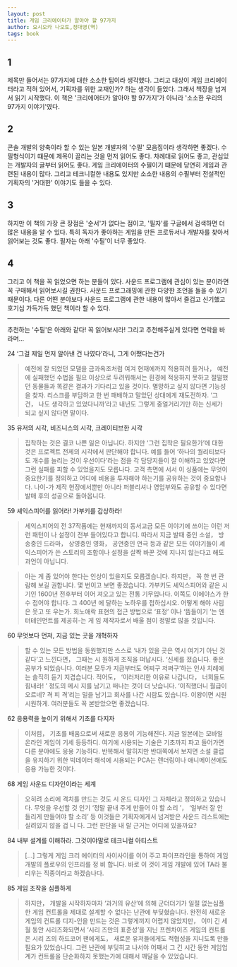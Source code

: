 ```yaml
---
layout: post
title: 게임 크리에이터가 알아야 할 97가지
author: 요시오카 나오토,정대영(역)
tags: book
---
```


## 1
제목만 들어서는 97가지에 대한 소소한 팁이라 생각했다. 그리고 대상이 게임 크리에이터라고 적혀 있어서, 기획자를 위한 교재인가? 하는 생각이 들었다. 그래서 책장을 넘겨서 읽기 시작했다. 이 책은 '크리에어터가 알아야 할 97가지'가 아니라 '소소한 우리의 97가지 이야기'였다.

## 2
콘솔 개발의 양축이라 할 수 있는 일본 개발자의 '수필' 모음집이라 생각하면 좋겠다. 수필형식이기 떄문에 제목이 끌리는 것을 먼저 읽어도 좋다. 차례대로 읽어도 좋고, 관심있는 개발자의 글부터 읽어도 좋다. 게임 크리에이터의 수필이기 떄문에 당연히 게임과 관련된 내용이 많다. 그리고 테크니컬한 내용도 있지만 소소한 내용의 수필부터 전설적인 기획자의 '거대한' 이야기도 들을 수 있다. 

## 3
하지만 이 책의 가장 큰 장점은 '순서'가 없다는 점이고, '필자'를 구글에서 검색하면 더 많은 내용을 알 수 있다. 특히 독자가 좋아하는 게임을 만든 프로듀서나 개발자를 찾아서 읽어보는 것도 좋다. 필자는 아래 '수필'이 너무 좋았다.

## 4
그리고 이 책을 꼭 읽었으면 하는 분들이 있다. 사운드 프로그램에 관심이 있는 분이라면 꼭 구매해서 읽어보시길 권한다. 사운드 프로그래밍에 관한 다양한 조언을 들을 수 있기 때문이다. 다른 어떤 분야보다 사운드 프로그램에 관한 내용이 많아서 즐겁고 신기했고 호기심 가득가득 했던 책이라 할 수 있다.


----

추천하는 '수필'은 아래와 같다! 꼭 읽어보시라! 그리고 추천해주실게 있다면 연락을 바라며...

24 ‘그걸 제일 먼저 알아낸 건 나였다’라니, 그게 어쨌다는건가 
> 예전에 잘 되었던 모댈을 금과옥조처럼 여겨 현재에까지 적용히려 들거나， 예전에 실패했던 수법을 필요 이상으로 두려워해서는 흰경에 적응하지 못하고 절떨했던 동물들과 똑같은 결과가 기다리고 있을 것이다. 멸망하고 싶지 않다면 기능성을 찾자. 리스크를 부담하고 한 번 패배하고 말았던 상대에게 재도전하자. ‘그건， 나도 생각하고 있었다니까’라고 내년도 그렇게 중얼거리기만 하는 신세가 되고 싶지 않다면 말이다.

35 유저의 시각, 비즈니스의 시각, 크레이티브한 시각 
> 집착하는 것은 결코 나쁜 일은 아닙니다. 하지만 ‘그런 집착은 필요한가’에 대한 것은 프로젝트 전제의 시각에서 판단해야 합니다. 예를 들어 ‘하나의 궐리티보다도 개수를 늘리는 것이 우선이다’라는 점을 각 담당지들이 잘 이해하고 있었다면 그런 실패를 피할 수 있었을지도 모릅나다. 고객 측면에 서서 이 싱품에는 무엇이 중요한기를 정의하고 어디에 비용을 투자해야 하는기를 공유하는 것이 중요합나다. 나이-가 제작 현장에서뿐만 아니라 퍼블리셔나 영업부와도 공유할 수 있다면 발매 후의 성공으로 돌아옵니다.

59 셰익스피어를 읽어라! 가부키를 감상하라! 
> 세익스피어의 전 37작품에는 현재까지의 동서고금 모든 이야기에 쓰이는 이런 저런 패턴이 나 설정이 전부 들어있다고 합니디. 따라서 지금 발때 중인 소설， 방송중인 드라마， 상영중인 영화， 공연중인 연극 등과 같은 모든 이야기들이 셰익스피어가 쓴 스토리의 조합이나 설정을 살짝 바꾼 것에 지나지 않는다고 해도 과언이 아닙니다.

> 아는 게 좀 있어야 한다는 인상이 있을지도 모릅겠습니다. 하지만， 꼭 한 번 관람해 보길 권합니다. 몇 번이고 보면 좋겠습니다. 가부키도 셰익스피어와 같은 시기인 1600년 전후부터 이어 져오고 있는 전통 기무입나다. 이쪽도 이에야스가 한 수 접어야 합니다. 그 400년 에 달하는 노하우를 접하십시오. 어떻게 해야 사림은 웃고 또 우는가. 희노애락 표현의 접근 방법으로 ‘표정’ 이나 ‘뜸들이기 ’는 엔터테인먼트를 제공히-는 게 임 제작자로서 배울 점이 정말로 많을 것입니다.


60 무엇보다 먼저, 지금 있는 곳을 개혁하자 
> 할 수 있는 모든 방법을 동원했지만 스스로 ‘내가 있을 곳은 역시 여기기 아닌 것 같다’고 느낀다면， 그때는 시 원하게 조직을 떠납시다. ‘신세를 졌습니다. 좋은 공부가 되었습니다. 여러분 모두가 지금부터도 어찌구 저쩌구’하는 인사 치례에는 솔직히 듣기 지겹습니다. 적어도， ‘이러저리한 이유로 나갑니다， 너희들도 힘내라! ’ 정도의 메시 지를 남기고 떠나는 것이 더 낫습니다. ‘이직했더니 월급이 오르네? 격 피 격’리는 밀을 남기고 회사를 나간 시람도 있습니다. 이왕이면 시원시원하게. 여러분들도 꼭 본받았으면 좋겠습니다.

62 응용력을 높이기 위해서 기초를 다지자 
> 이처럼， 기초를 배움으로써 새로운 응용이 기능해진다. 지금 일본에는 모바일 온라인 게임이 기세 등등하디. 여기에 시용되는 기술은 기초까지 파고 들어가면 다른 분야에도 응용 기능하다. 반복해서 말히지만 반대쪽에서 보지면 소설 클럽을 유지하기 위한 빅데이터 해석에 시용되는 PCA는 렌더링이나 애니메이션에도 응용 가능한 것이다.

68 게임 사운드 디자인이라는 세계
> 오히려 소리에 격치를 만드는 것도 시 운드 디자인 그 자체라고 정의하고 있습니다. 무엇을 우선할 것 인기 ‘정말 끝내 주게 만들어 야 할 소리 ’， ‘일부러 잘 안 들리게 만들어야 할 소리’ 등 이것들은 기획자에게서 넘겨받은 사운드 리스트에는 실려있지 않을 겁 니 다. 그런 판단을 내 랄 근거는 어디에 있을까요?

84 내부 설계를 이해하라. 그것이야말로 테크니컬 아티스트
> [...] 그렇게 게임 크리 에이터의 사이사이를 이어 주고 파이프라인을 통하여 게임 개발의 플로우의 인프리를 정 비 합니다. 바로 이 것이 게임 개발에 있어 TA라 불리우는 직종이라고 하겠습나다.

85 게임 조작을 심플하게
> 하지만， 개발을 시작하자마자 ‘과거의 유산’에 의해 군더더기가 일절 없는심플한 게임 컨트롤을 제대로 설계할 수 없다는 난관에 부딪혔습니다. 완전히 새로운 게임의 컨트롤 디지-인을 만드는 것은 그렇게끼지 어렵지 않았지만， 이미 긴 세월 동안 시리즈화되면서 ‘시리 즈만의 표준성’을 지닌 프렌차이즈 게임의 컨트롤은 시리 즈의 하드코어 팬에게도， 새로운 유저들에게도 적협성을 지니도록 만들 필요가 있었습나디. 그런 난관에 부딪히고 나서야 어째서 그 긴 시간 동안 게임업계가 컨트롤을 단순화하지 못했는가에 대해서 깨달을 수 있었습니다.